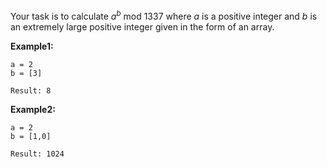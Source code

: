 Your task is to calculate *a*<sup><i>b</i></sup> mod 1337 where *a* is a positive integer and *b* is an extremely large positive integer given in the form of an array.

**Example1:**

```
a = 2
b = [3]

Result: 8
```

**Example2:**

```
a = 2
b = [1,0]

Result: 1024
```
